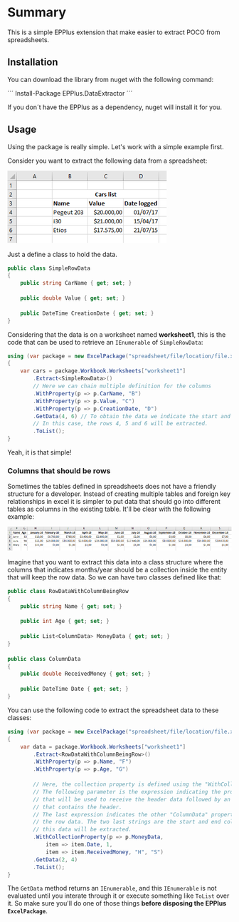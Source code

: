 # Summary
This is a simple EPPlus extension that make easier to extract POCO from spreadsheets.

## Installation
You can download the library from nuget with the following command:

´´´
Install-Package EPPlus.DataExtractor
´´´

If you don´t have the EPPlus as a dependency, nuget will install it for you.

## Usage
Using the package is really simple. Let's work with a simple example first.

Consider you want to extract the following data from a spreadsheet:

![First table](images/Table1.PNG)

Just a define a class to hold the data.

```csharp
public class SimpleRowData
{
    public string CarName { get; set; }

    public double Value { get; set; }

    public DateTime CreationDate { get; set; }
}
```

Considering that the data is on a worksheet named **worksheet1**, this is the code that can be used to retrieve an `IEnumerable` of `SimpleRowData`:

```csharp
using (var package = new ExcelPackage("spreadsheet/file/location/file.xlsx"))
{
    var cars = package.Workbook.Worksheets["worksheet1"]
        .Extract<SimpleRowData>()
        // Here we can chain multiple definition for the columns
        .WithProperty(p => p.CarName, "B")
        .WithProperty(p => p.Value, "C")
        .WithProperty(p => p.CreationDate, "D")
        .GetData(4, 6) // To obtain the data we indicate the start and end of the rows.
        // In this case, the rows 4, 5 and 6 will be extracted.
        .ToList();
}
```

Yeah, it is that simple!

### Columns that should be rows
Sometimes the tables defined in spreadsheets does not have a friendly structure for a developer. Instead of creating multiple tables and foreign key relationships in excel it is simpler to put data that should go into different tables as columns in the existing table.
It'll be clear with the following example:

![Table 2](images/Table2.PNG)

Imagine that you want to extract this data into a class structure where the columns that indicates months/year should be a collection inside the entity that will keep the row data. So we can have two classes defined like that:

```csharp
public class RowDataWithColumnBeingRow
{
    public string Name { get; set; }

    public int Age { get; set; }

    public List<ColumnData> MoneyData { get; set; }
}

public class ColumnData
{
    public double ReceivedMoney { get; set; }

    public DateTime Date { get; set; }
}
```

You can use the following code to extract the spreadsheet data to these classes:

```csharp
using (var package = new ExcelPackage("spreadsheet/file/location/file.xlsx"))
{
    var data = package.Workbook.Worksheets["worksheet1"]
        .Extract<RowDataWithColumnBeingRow>()
        .WithProperty(p => p.Name, "F")
        .WithProperty(p => p.Age, "G")

        // Here, the collection property is defined using the "WithCollectionProperty" method.
        // The following parameter is the expression indicating the property of "ColumnData"
        // that will be used to receive the header data followed by an integer indicating the row
        // that contains the header.
        // The last expression indicates the other "ColumnData" property, this one will receive
        // the row data. The two last strings are the start and end column from where
        // this data will be extracted.
        .WithCollectionProperty(p => p.MoneyData,
            item => item.Date, 1,
            item => item.ReceivedMoney, "H", "S")
        .GetData(2, 4)
        .ToList();
}
```

The `GetData` method returns an `IEnumerable`, and this `IEnumerable` is not evaluated until you interate through it or execute something like `ToList` over it. So make sure you'll do one of those things **before disposing the EPPlus `ExcelPackage`**.